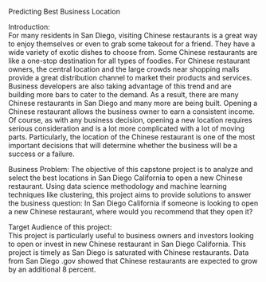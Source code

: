 Predicting Best Business Location

Introduction:  
For many residents in San Diego, visiting Chinese restaurants is a great way to enjoy themselves or even to grab some takeout for a friend. They have a wide variety of exotic dishes to choose from. Some Chinese restaurants are like a one-stop destination for all types of foodies. For Chinese restaurant owners, the central location and the large crowds near shopping malls provide a great distribution channel to market their products and services. Business developers are also taking advantage of this trend and are building more bars to cater to the demand. As a result, there are many Chinese restaurants in San Diego and many more are being built. Opening a Chinese restaurant allows the business owner to earn a consistent income. Of course, as with any business decision, opening a new location requires serious consideration and is a lot more complicated with a lot of moving parts. Particularly, the location of the Chinese restaurant is one of the most important decisions that will determine whether the business will be a success or a failure.  
 
Business Problem:
The objective of this capstone project is to analyze and select the best locations in San Diego California to open a new Chinese restaurant. Using data science methodology and machine learning techniques like clustering, this project aims to provide solutions to answer the business question: In San Diego California if someone is looking to open a new Chinese restaurant, where would you recommend that they open it?  
 
Target Audience of this project:  
This project is particularly useful to business owners and investors looking to open or invest in new Chinese restaurant in San Diego California. This project is timely as San Diego is saturated with Chinese restaurants. Data from San Diego .gov showed that Chinese restaurants are expected to grow by an additional 8 percent. 
 
